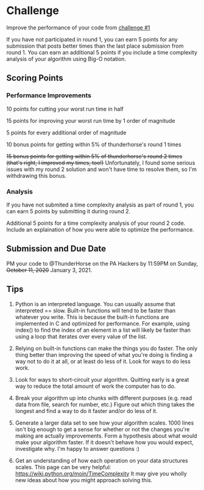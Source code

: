 # Challenge

Improve the performance of your code from [challenge #1](../challenge_1/README.md)

If you have not participated in round 1, you can earn 5 points for any
submission that posts better times than the last place submission from round 1.
You can earn an additional 5 points if you include a time complexity analysis
of your algorithm using Big-O notation.

## Scoring Points


### Performance Improvements
10 points for cutting your worst run time in half

15 points for improving your worst run time by 1 order of magnitude

5 points for every additional order of magnitude

10 bonus points for getting within 5% of thunderhorse's round 1 times

~~15 bonus points for getting within 5% of thunderhorse's round 2 times (that's
right, I improved my times, too!)~~ Unfortunately, I found some serious issues
with my round 2 solution and won't have time to resolve them, so I'm withdrawing
this bonus.

### Analysis
If you have not submited a time complexity analysis as part of round 1, you
can earn 5 points by submitting it during round 2.

Additional 5 points for a time complexity analysis of your round 2 code.
Include an explaination of how you were able to optimize the performance.

## Submission and Due Date
PM your code to @ThunderHorse on the PA Hackers by 11:59PM on Sunday, ~~October 11, 2020~~ January 3, 2021.

## Tips

1. Python is an interpreted language. You can usually assume that interpreted == slow.
   Built-in functions will tend to be faster than whatever you write. This is
   because the built-in functions are implemented in C and optimized for
   performance. For example, using index() to find the index of an element in
   a list will likely be faster than using a loop that iterates over every
   value of the list.

2. Relying on built-in functions can make the things you do faster. The only thing
   better than improving the speed of what you're doing is finding a way not to
   do it at all, or at least do less of it. Look for ways to do less work.

3. Look for ways to short-circuit your algorithm. Quitting early is a great way
   to reduce the total amount of work the computer has to do.

4. Break your algorithm up into chunks with different purposes (e.g. read data
   from file, search for number, etc.) Figure out which thing takes the longest
   and find a way to do it faster and/or do less of it.

5. Generate a larger data set to see how your algorithm scales. 1000 lines isn't
   big enough to get a sense for whether or not the changes you're making are
   actually improvements. Form a hypothesis about what would make your algorithm
   faster. If it doesn't behave how you would expect, investigate why. I'm happy
   to answer questions :)

6. Get an understanding of how each operation on your data structures scales.
   This page can be very helpful: https://wiki.python.org/moin/TimeComplexity
   It may give you wholly new ideas about how you might approach solving this.

